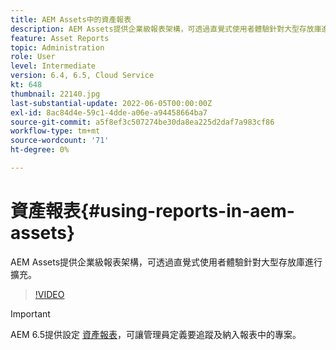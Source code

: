 ```yaml
---
title: AEM Assets中的資產報表
description: AEM Assets提供企業級報表架構，可透過直覺式使用者體驗針對大型存放庫進行擴充。
feature: Asset Reports
topic: Administration
role: User
level: Intermediate
version: 6.4, 6.5, Cloud Service
kt: 648
thumbnail: 22140.jpg
last-substantial-update: 2022-06-05T00:00:00Z
exl-id: 8ac84d4e-59c1-4dde-a06e-a94458664ba7
source-git-commit: a5f8ef3c507274be30da8ea225d2daf7a983cf86
workflow-type: tm+mt
source-wordcount: '71'
ht-degree: 0%

---
```


# 資產報表{#using-reports-in-aem-assets}

AEM Assets提供企業級報表架構，可透過直覺式使用者體驗針對大型存放庫進行擴充。

>[!VIDEO](https://video.tv.adobe.com/v/22140?quality=12&learn=on)


>[!IMPORTANT]
>
>AEM 6.5提供設定 [資產報表](https://experienceleague.adobe.com/docs/experience-manager-65/assets/administer/asset-reports.html#prerequisite-for-reporting)，可讓管理員定義要追蹤及納入報表中的專案。

